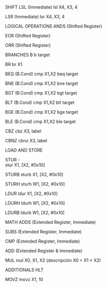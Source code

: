 SHIFT
LSL (Immediate) 
lsl X4, X3, 4

LSR (Immediate) 
lsr X4, X3, 4


LOGICAL OPERATIONS
ANDS (Shifted Register) 

EOR (Shifted Register)

ORR (Shifted Register)


BRANCHES
B 
b target

BR 
br X1

BEQ (B.Cond) 
cmp X1,X2 
beq target

BNE (B.Cond) 
cmp X1,X2 
bne target

BGT (B.Cond) 
cmp X1,X2 
bgt target

BLT (B.Cond) 
cmp X1,X2 
blt target

BGE (B.Cond) 
cmp X1,X2 
bge target

BLE (B.Cond) 
cmp X1,X2 
ble target

CBZ 
cbz X3, label 
 
CBNZ 
cbnz X3, label


LOAD AND STORE

STUR -  
stur X1, [X2, #0x10]

STURB
sturb X1, [X2, #0x10]

STURH 
sturh W1, [X2, #0x10] 

LDUR 
ldur X1, [X2, #0x10] 
 
LDURH 
ldurh  W1,  [X2,  #0x10] 

LDURB 
ldurb  W1,  [X2,  #0x10] 
 
MATH
ADDS (Extended Register, Immediate)

SUBS (Extended Register, Immediate)

CMP (Extended Register, Immediate)
 
ADD (Extended Register & Immediate)

MUL 
mul X0, X1, X2 (descripción X0 = X1 * X2) 
 

ADDITIONALS
HLT

MOVZ 
movz X1, 10